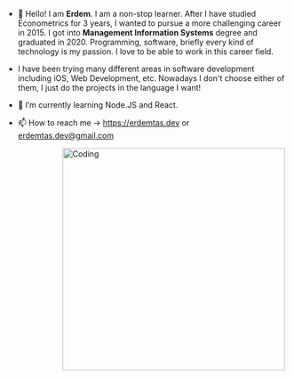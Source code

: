 - 👋 Hello! I am **Erdem**. I am a non-stop learner. After I have studied Econometrics for 3 years,  I wanted to pursue a more challenging career in 2015. I got into **Management Information Systems** degree and graduated in 2020. Programming, software, briefly every kind of technology is my passion. I love to be able to work in this career field.
- I have been trying many different areas in software development including iOS, Web Development, etc. Nowadays I don't choose either of them, I just do the projects in the language I want!
- 🌱 I’m currently learning Node.JS and React. 
- 📫 How to reach me ->  https://erdemtas.dev or erdemtas.dev@gmail.com



  <img align="right" alt="Coding" width="400" src="https://res.cloudinary.com/practicaldev/image/fetch/s--sNXjzc6P--/c_limit%2Cf_auto%2Cfl_progressive%2Cq_66%2Cw_880/https://media1.tenor.com/images/0c34272909ee2a4db5606a014082312b/tenor.gif%3Fitemid%3D15828752">
